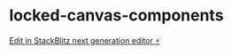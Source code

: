 # locked-canvas-components

[Edit in StackBlitz next generation editor ⚡️](https://stackblitz.com/~/github.com/FramerBlack/locked-canvas-components)